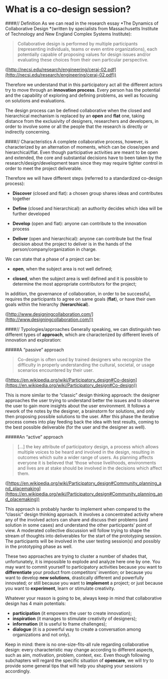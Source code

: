 # What is a co-design session?

####// Definition
As we can read in the research essay *The Dynamics of Collaborative Design *(written by specialists from Massachusetts Institute of Technology and New England Complex Systems Institute):


> Collaborative design is performed by multiple participants (representing individuals, teams or even entire organizations), each potentially capable of proposing values for design issues and/or evaluating these choices from their own particular perspective.


([http://necsi.edu/research/engineering/ceraj-02.pdf](http://necsi.edu/research/engineering/ceraj-02.pdf))

Therefore we understand that in this participatory act all the different actors try to move through an **innovation process**. Every person has the potential and the capability of exploring and defining problems, as well as focusing on solutions and evaluations.

The design process can be defined collaborative when the closed and hierarchical mechanism is replaced by an **open** and **flat** one, taking distance from the exclusivity of designers, researchers and developers, in order to involve some or all the people that the research is directly or indirectly concerning.

####// Characteristics
A complete collaborative process, however, is characterized by an alternation of moments, which can be close/open and hierarchical/flat. Even though participative activities are meant to be open and extended, the core and substantial decisions have to been taken by the research/design/development team since they may require tighter control in order to meet the project deliverable.

Therefore we will have different steps (referred to a standardized co-design process):

- **Discover** (closed and flat): a chosen group shares ideas and contributes together

- **Define** (closed and hierarchical): an authority decides which idea will be further developed

- **Develop** (open and flat): anyone can contribute to the innovation process

- **Deliver** (open and hierarchical): anyone can contribute but the final decision about the project to deliver is in the hands of the person/company/organization in charge.

We can state that a phase of a project can be:

- **open**, when the subject area is not well defined;

- **closed**, when the subject area is well defined and it is possible to determine the most appropriate contributors for the project;

In addition, the governance of collaboration, in order to be successful, requires the participants to agree on same goals (**flat**), or have their own goals within the hierarchy (**hierarchical**).

([http://www.designingcollaboration.com/](http://www.designingcollaboration.com/))

####// Typologies/approaches
Generally speaking, we can distinguish two different types of **approach**, which are characterized by different levels of innovation and exploration:

#####A “passive” approach

> Co-design is often used by trained designers who recognize the difficulty in properly understanding the cultural, societal, or usage scenarios encountered by their user.

 ([https://en.wikipedia.org/wiki/Participatory_design#Co-design](https://en.wikipedia.org/wiki/Participatory_design#Co-design))

This is more similar to the “classic” design thinking approach: the designer approaches the user trying to understand better the issues and to observe the user to gain more insights about the user environment. It follows a rework of the notes by the designer, a brainstorm for solutions, and only then proposing possible solutions to the user. After this phase the iterative process comes into play feeding back the idea with test results, coming to the best possible deliverable (for the user and the designer as well).

#####An “active” approach

> [...] the key attribute of participatory design, a process which allows multiple voices to be heard and involved in the design, resulting in outcomes which suite a wider range of users. As planning affects everyone it is believed that ‘those whose livelihoods, environments and lives are at stake should be involved in the decisions which affect them.


([https://en.wikipedia.org/wiki/Participatory_design#Community_planning_and_placemaking](https://en.wikipedia.org/wiki/Participatory_design#Community_planning_and_placemaking))

This approach is probably harder to implement when compared to the “classic” design thinking approach. It involves a concentrated activity where any of the involved actors can share and discuss their problems (and solution in some cases) and understand the other participants’ point of view.
A moderated collective discussion will follow trying to shape the stream of thoughts into deliverables for the start of the prototyping session. The participants will be involved in the user testing session(s) and possibly in the prototyping phase as well.

These two approaches are trying to cluster a number of shades that, unfortunately, it is impossible to explode and analyze here one by one.
You may want to commit yourself to participatory activities because you want to **differentiate** your product from competitors’ invention; or because you want to develop **new solutions**, drastically different and powerfully innovated; or still because you want to **implement** a project; or just because you want to **experiment**, learn or stimulate creativity.

Whatever your reason is going to be, always keep in mind that collaborative design has 4 main potentials:
- **participation** (it empowers the user to create innovation);
- **inspiration** (it manages to stimulate creativity of designers);
- **information** (it is useful to frame challenges);
-  **dialogue** (it is a powerful way to create a conversation among organizations and not only).

Keep in mind: there is no one-size-fits-all rule regarding collaborative design: every characteristic may change according to different aspects, such as aim, motivation, problem, context, exc.
Even though following subchapters will regard the specific situation of **opencare**, we will try to provide some general tips that will help you shaping your sessions accordingly.